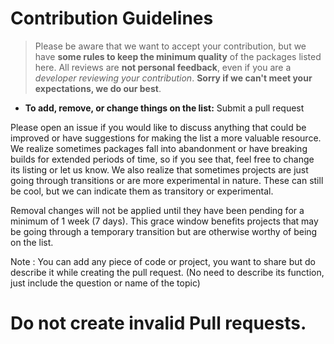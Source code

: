# Contribution Guidelines

> Please be aware that we want to accept your contribution, but we have **some rules to keep the minimum quality** of the packages listed here. All reviews are **not personal feedback**, even if you are a _developer reviewing your contribution_. **Sorry if we can't meet your expectations, we do our best**.
- **To add, remove, or change things on the list:** Submit a pull request




Please open an issue if you would like to discuss anything that could be improved or have suggestions for making the list a more valuable resource. We realize sometimes packages fall into abandonment or have breaking builds for extended periods of time, so if you see that, feel free to change its listing or let us know. We also realize that sometimes projects are just going through transitions or are more experimental in nature. These can still be cool, but we can indicate them as transitory or experimental.

Removal changes will not be applied until they have been pending for a minimum of 1 week (7 days). This grace window benefits projects that may be going through a temporary transition but are otherwise worthy of being on the list.



Note : You can add any piece of code or project, you want to share but do describe it while creating the pull request. (No need to describe its function, just include the question or name of the topic)
# Do not create invalid Pull requests.
